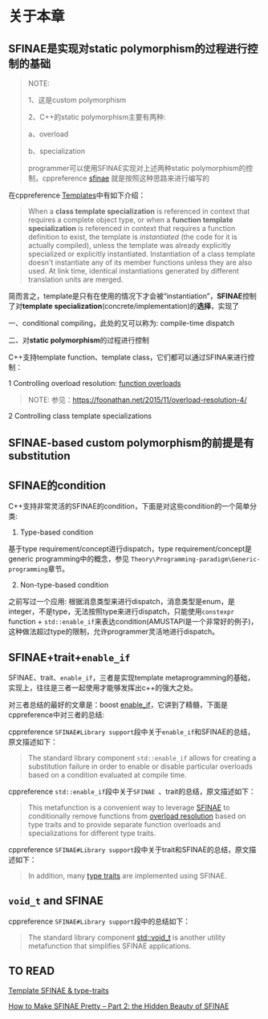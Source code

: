 # 关于本章

## SFINAE是实现对**static polymorphism**的过程进行控制的基础

> NOTE: 
>
> 1、这是custom polymorphism
>
> 2、C++的static polymorphism主要有两种:
>
> a、overload
>
> b、specialization
>
> programmer可以使用SFINAE实现对上述两种static polymorphism的控制，cppreference [sfinae](https://en.cppreference.com/w/cpp/language/sfinae) 就是按照这种思路来进行编写的

在cppreference [Templates](https://en.cppreference.com/w/cpp/language/templates)中有如下介绍：

> When a **class template specialization** is referenced in context that requires a complete object type, or when a **function template specialization** is referenced in context that requires a function definition to exist, the template is *instantiated* (the code for it is actually compiled), unless the template was already explicitly specialized or explicitly instantiated. Instantiation of a class template doesn't instantiate any of its member functions unless they are also used. At link time, identical instantiations generated by different translation units are merged.

简而言之，template是只有在使用的情况下才会被“instantiation”，**SFINAE**控制了对**template specialization**(concrete/implementation)的**选择**，实现了

一、conditional compiling，此处的又可以称为: compile-time dispatch

二、对**static polymorphism**的过程进行控制

C++支持template function、template class，它们都可以通过SFINA来进行控制：

1 Controlling overload resolution: [function overloads](https://en.wikipedia.org/wiki/Overload_resolution) 

> NOTE: 参见：https://foonathan.net/2015/11/overload-resolution-4/

2 Controlling class template specializations



## SFINAE-based custom polymorphism的前提是有substitution



## SFINAE的condition

C++支持非常灵活的SFINAE的condition，下面是对这些condition的一个简单分类: 

1) Type-based condition

基于type requirement/concept进行dispatch，type requirement/concept是generic programming中的概念，参见 `Theory\Programming-paradigm\Generic-programming`章节。

2) Non-type-based condition

之前写过一个应用: 根据消息类型来进行dispatch，消息类型是enum，是integer，不是type，无法按照type来进行dispatch，只能使用`constexpr` function + `std::enable_if`来表达condition(AMUSTAPI是一个非常好的例子)，这种做法超过type的限制，允许programmer灵活地进行dispatch。



## SFINAE+trait+`enable_if`

SFINAE、trait、`enable_if`，三者是实现template metaprogramming的基础，实现上，往往是三者一起使用才能够发挥出c++的强大之处。

对三者总结的最好的文章是：boost [enable_if](https://www.boost.org/doc/libs/1_73_0/libs/core/doc/html/core/enable_if.html)，它讲到了精髓，下面是cppreference中对三者的总结:

cppreference `SFINAE#Library support`段中关于`enable_if`和SFINAE的总结，原文描述如下：

> The standard library component `std::enable_if` allows for creating a substitution failure in order to enable or disable particular overloads based on a condition evaluated at compile time.

cppreference `std::enable_if`段中关于`SFINAE `、trait的总结，原文描述如下：

> This metafunction is a convenient way to leverage [SFINAE](../language/sfinae.html) to conditionally remove functions from [overload resolution](../language/overload_resolution.html) based on type traits and to provide separate function overloads and specializations for different type traits. 

cppreference `SFINAE#Library support`段中关于trait和SFINAE的总结，原文描述如下：

> In addition, many [type traits](../types.html) are implemented using SFINAE.



## `void_t` and SFINAE 

cppreference `SFINAE#Library support`段中的总结如下：

> The standard library component [std::void_t](../types/void_t.html) is another utility metafunction that simplifies SFINAE applications.



## TO READ

[Template SFINAE & type-traits](https://shaharmike.com/cpp/sfinae/)

 

[How to Make SFINAE Pretty – Part 2: the Hidden Beauty of SFINAE](https://www.fluentcpp.com/2018/05/18/make-sfinae-pretty-2-hidden-beauty-sfinae/)

